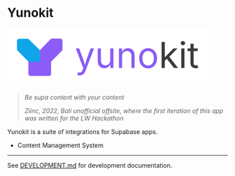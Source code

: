 # Yunokit

<p align="center" width="100%">

![](./shared/static/branding.png)

</p>

> _Be supa content with your content_
>
> _Ziinc, 2022, Bali unofficial offsite, where the first iteration of this app was written for the LW Hackathon_

Yunokit is a suite of integrations for Supabase apps.

- Content Management System

---

See [DEVELOPMENT.md](./DEVELOPMENT.md) for development documentation.
